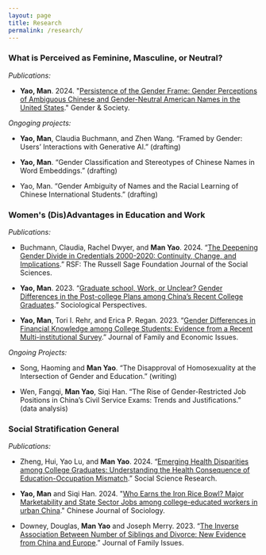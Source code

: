 ```yaml
---
layout: page
title: Research
permalink: /research/
---
```

### What is Perceived as Feminine, Masculine, or Neutral?

*Publications:*

* **Yao, Man**. 2024. "[Persistence of the Gender Frame: Gender Perceptions of Ambiguous Chinese and Gender-Neutral American Names in the United States](https://journals.sagepub.com/doi/10.1177/08912432241289956)." Gender & Society.

*Ongoging projects:* 

* **Yao, Man**, Claudia Buchmann, and Zhen Wang. “Framed by Gender: Users’ Interactions with Generative AI.” (drafting)

* **Yao, Man**. “Gender Classification and Stereotypes of Chinese Names in Word Embeddings.” (drafting)

* Yao, Man. “Gender Ambiguity of Names and the Racial Learning of Chinese International Students.” (drafting)

### Women's (Dis)Advantages in Education and Work

*Publications:*

* Buchmann, Claudia, Rachel Dwyer, and **Man Yao**. 2024. “[The Deepening Gender Divide in Credentials 2000-2020: Continuity, Change, and Implications](https://doi.org/10.7758/RSF.2025.11.1.08).” RSF: The Russell Sage Foundation Journal of the Social Sciences.

* **Yao, Man**. 2023. “[Graduate school, Work, or Unclear? Gender Differences in the Post-college Plans among China’s Recent College Graduates](https://doi.org/10.1177/07311214221124536).” Sociological Perspectives.

* **Yao, Man**, Tori I. Rehr, and Erica P. Regan. 2023. “[Gender Differences in Financial Knowledge among College Students: Evidence from a Recent Multi-institutional Survey](https://doi.org/10.1007/s10834-022-09860-1).” Journal of Family and Economic Issues.

*Ongoing Projects:*

* Song, Haoming and **Man Yao**. “The Disapproval of Homosexuality at the Intersection of Gender and Education.” (writing)

* Wen, Fangqi, **Man Yao**, Siqi Han. “The Rise of Gender-Restricted Job Positions in China’s Civil Service Exams: Trends and Justifications.” (data analysis)


### Social Stratification General

*Publications:*

* Zheng, Hui, Yao Lu, and **Man Yao**. 2024. “[Emerging Health Disparities among College Graduates: Understanding the Health Consequence of Education-Occupation Mismatch](https://www.sciencedirect.com/science/article/abs/pii/S0049089X24000371).” Social Science Research.
  
* **Yao, Man** and Siqi Han. 2024. "[Who Earns the Iron Rice Bowl? Major Marketability and State Sector Jobs among college-educated workers in urban China](https://journals.sagepub.com/doi/abs/10.1177/2057150X241237629)." Chinese Journal of Sociology.

* Downey, Douglas, **Man Yao** and Joseph Merry. 2023. “[The Inverse Association Between Number of Siblings and Divorce: New Evidence from China and Europe](https://journals.sagepub.com/doi/10.1177/0192513X231162977).” Journal of Family Issues.


